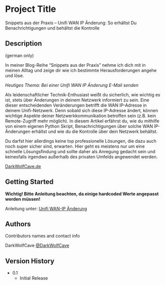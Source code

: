 # Project Title

Snippets aus der Praxis – Unifi WAN IP Änderung: So erhältst Du Benachrichtigungen und behältst die Kontrolle

## Description
(german only)

In meiner Blog-Reihe “Snippets aus der Praxis” nehme ich dich mit in meinen Alltag
und zeige dir wie ich bestimmte Herausforderungen angehe und löse.

*Heutiges Thema: Bei einer Unifi WAN IP Änderung E-Mail senden*

Als leidenschaftlicher Technik-Enthusiast weißt du sicherlich, wie wichtig es ist, stets über Änderungen in deinem Netzwerk informiert zu sein. Eine dieser entscheidenden Veränderungen betrifft die WAN IP-Adresse in deinem Unifi-Netzwerk. Denn sobald sich diese IP-Adresse ändert, können wichtige Aspekte deiner Netzwerkkommunikation betroffen sein (z.B. kein Remote-Zugriff mehr möglich).
In diesem Artikel erfährst du, wie du mithilfe von einem eigenen Python Skript, Benachrichtigungen über solche WAN IP-Änderungen erhältst und wie du die Kontrolle über dein Netzwerk behältst.

Du darfst hier allerdings keine top professionelle Lösungen, die dazu auch noch super sicher sind, erwarten. Hier geht es meistens nur um eine schnelle Lösungsfindung und sollte daher als Anregung gedacht sein und keinesfalls irgendwo außerhalb des privaten Umfelds angewendet werden.

[DarkWolfCave.de](https://darkwolfcave.de "darkwolfcave.de")

## Getting Started

**Wichtig! Bitte Anleitung beachten, da einige hardcoded Werte angepasst werden müssen!**

Anleitung unter: [Unifi WAN-IP Änderung](https://darkwolfcave.de/unifi-wan-ip-aenderung)

## Authors

Contributors names and contact info

DarkWolfCave
[@DarkWolfCave](https://discord.gg/neyGWMUdjQ)

## Version History

* 0.1
    * Initial Release
